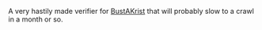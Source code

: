 A very hastily made verifier for [BustAKrist](https://bustakrist.its-em.ma/) that will probably slow to a crawl in a month or so.

